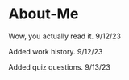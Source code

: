 # About-Me

Wow, you actually read it. 9/12/23

Added work history. 9/12/23

Added quiz questions. 9/13/23

